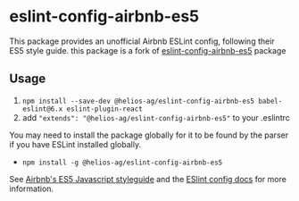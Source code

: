 # eslint-config-airbnb-es5
This package provides an unofficial Airbnb ESLint config, following their ES5 style guide.
this package is a fork of [eslint-config-airbnb-es5](https://github.com/1hella/eslint-config-airbnb-es5) package 

## Usage

1. `npm install --save-dev @helios-ag/eslint-config-airbnb-es5 babel-eslint@6.x eslint-plugin-react`
2. add `"extends": "@helios-ag/eslint-config-airbnb-es5"` to your .eslintrc

You may need to install the package globally for it to be found by the parser if you have ESLint installed globally.
- `npm install -g @helios-ag/eslint-config-airbnb-es5`

See [Airbnb's ES5 Javascript styleguide](https://github.com/airbnb/javascript/tree/master/es5) and
the [ESlint config docs](http://eslint.org/docs/user-guide/configuring#extending-configuration-files)
for more information.
